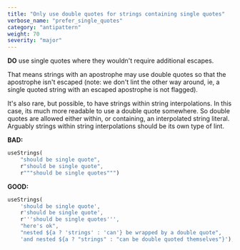 ```yaml
---
title: "Only use double quotes for strings containing single quotes"
verbose_name: "prefer_single_quotes"
category: "antipattern"
weight: 70
severity: "major"
---
```

**DO** use single quotes where they wouldn't require additional escapes.

That means strings with an apostrophe may use double quotes so that the
apostrophe isn't escaped (note: we don't lint the other way around, ie, a single
quoted string with an escaped apostrophe is not flagged).

It's also rare, but possible, to have strings within string interpolations.  In
this case, its much more readable to use a double quote somewhere.  So double
quotes are allowed either within, or containing, an interpolated string literal.
Arguably strings within string interpolations should be its own type of lint.

**BAD:**
```dart
useStrings(
    "should be single quote",
    r"should be single quote",
    r"""should be single quotes""")
```

**GOOD:**
```dart
useStrings(
    'should be single quote',
    r'should be single quote',
    r'''should be single quotes''',
    "here's ok",
    "nested ${a ? 'strings' : 'can'} be wrapped by a double quote",
    'and nested ${a ? "strings" : "can be double quoted themselves"}');
```


